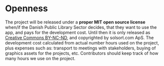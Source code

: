 # Openness

The project will be released under a **proper MIT open source license** when/if the Danish Public Library Sector decides, that they want to use the app, and pays for the development cost. Until then it is only released as [Creative Commons BY-NC-ND](https://creativecommons.org/licenses/by-nc-nd/3.0/), and copyrighted by solsort.com ApS. The development cost calculated from actual number hours used on the project, plus expenses such as: transport to meetings with stakeholders, buying of graphics assets for the projects, etc. Contributors should keep track of how many hours we use on the project.
